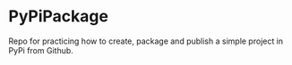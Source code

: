 # PyPiPackage
Repo for practicing how to create, package and publish a simple project in PyPi from Github.
